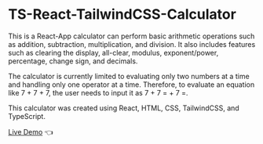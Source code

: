 # TS-React-TailwindCSS-Calculator

This is a React-App calculator can perform basic arithmetic operations such as addition, subtraction, multiplication, and division. It also includes features such as clearing the display, all-clear, modulus, exponent/power, percentage, change sign, and decimals.

The calculator is currently limited to evaluating only two numbers at a time and handling only one operator at a time. Therefore, to evaluate an equation like 7 + 7 + 7, the user needs to input it as 7 + 7 = + 7 =.

This calculator was created using React, HTML, CSS, TailwindCSS, and TypeScript.

[Live Demo](https://limitedink.github.io/TS-React-TailwindCSS-Calculator/) :point_left:
